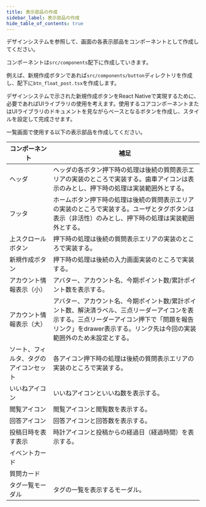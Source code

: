 ```yaml
---
title: 表示部品の作成
sidebar_label: 表示部品の作成
hide_table_of_contents: true
---
```


デザインシステムを参照して、画面の各表示部品をコンポーネントとして作成してください。

コンポーネントは`src/components`配下に作成していきます。

例えば、新規作成ボタンであれば`src/components/button`ディレクトリを作成し、配下に`btn_float_post.tsx`を作成します。

デザインシステムで示された新規作成ボタンをReact Nativeで実現するために、必要であればUIライブラリの使用を考えます。使用するコアコンポーネントまたはUIライブラリのドキュメントを見ながらベースとなるボタンを作成し、スタイルを設定して完成させます。

一覧画面で使用する以下の表示部品を作成してください。

| コンポーネント | 補足 |
|--|--|
| ヘッダ | ヘッダの各ボタン押下時の処理は後続の質問表示エリアの実装のところで実装する。歯車アイコンは表示のみとし、押下時の処理は実装範囲外とする。 |
| フッタ | ホームボタン押下時の処理は後続の質問表示エリアの実装のところで実装する。ユーザとタグボタンは表示（非活性）のみとし、押下時の処理は実装範囲外とする。 |
| 上スクロールボタン | 押下時の処理は後続の質問表示エリアの実装のところで実装する。 |
| 新規作成ボタン | 押下時の処理は後続の入力画面実装のところで実装する。 |
| アカウント情報表示（小） | アバター、アカウント名、今期ポイント数/累計ポイント数を表示する。 |
| アカウント情報表示（大） | アバター、アカウント名、今期ポイント数/累計ポイント数、解決済ラベル、三点リーダーアイコンを表示する。三点リーダーアイコン押下で「問題を報告リンク」をdrawer表示する。リンク先は今回の実装範囲外のため未設定とする。 |
| ソート、フィルタ、タグのアイコンセット | 各アイコン押下時の処理は後続の質問表示エリアの実装のところで実装する。 |
| いいねアイコン | いいねアイコンといいね数を表示する。 |
| 閲覧アイコン | 閲覧アイコンと閲覧数を表示する。 |
| 回答アイコン | 回答アイコンと回答数を表示する。 |
| 投稿日時を表す表示 | 時計アイコンと投稿からの経過日（経過時間）を表示する。 |
| イベントカード |  |
| 質問カード |  |
| タグ一覧モーダル | タグの一覧を表示するモーダル。 |
